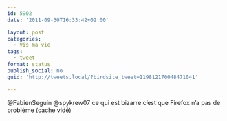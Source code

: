 ```yaml
---
id: 5902
date: '2011-09-30T16:33:42+02:00'

layout: post
categories:
  - Vis ma vie
tags:
  - tweet
format: status
publish_social: no
guid: 'http://tweets.local/?birdsite_tweet=119812170048471041'

---
```


@FabienSeguin @spykrew07 ce qui est bizarre c’est que Firefox n’a pas de problème (cache vidé)